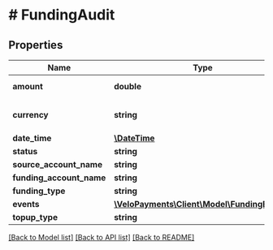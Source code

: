 # # FundingAudit

## Properties

Name | Type | Description | Notes
------------ | ------------- | ------------- | -------------
**amount** | **double** | The amount funded | [optional] 
**currency** | **string** | The currency of the funding | [optional] 
**date_time** | [**\DateTime**](\DateTime.md) |  | [optional] 
**status** | **string** |  | [optional] 
**source_account_name** | **string** |  | [optional] 
**funding_account_name** | **string** |  | [optional] 
**funding_type** | **string** |  | [optional] 
**events** | [**\VeloPayments\Client\Model\FundingEvent[]**](FundingEvent.md) |  | [optional] 
**topup_type** | **string** |  | [optional] 

[[Back to Model list]](../../README.md#documentation-for-models) [[Back to API list]](../../README.md#documentation-for-api-endpoints) [[Back to README]](../../README.md)


